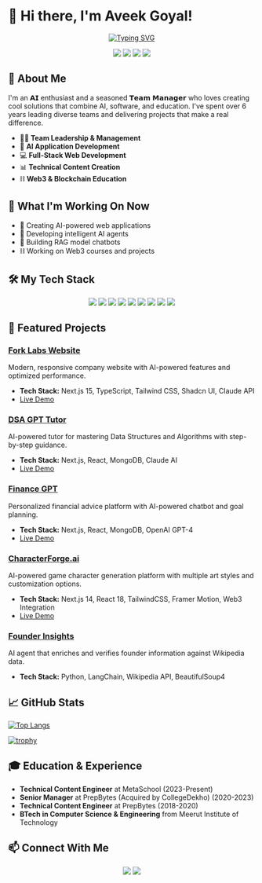 # 👋 Hi there, I'm Aveek Goyal!
<div align="center">
  <a href="https://git.io/typing-svg">
    <img src="https://readme-typing-svg.herokuapp.com?font=Roboto&weight=700&size=30&pause=1000&color=6A5ACD&center=true&vCenter=true&random=false&width=600&height=70&lines=Hi+there%2C+I'm+Aveek+Goyal!;%F0%9D%97%94%F0%9D%97%9C+enthusiast+and+a+seasoned+%F0%9D%97%A7%F0%9D%97%B2%F0%9D%97%AE%F0%9D%97%BA+%F0%9D%97%A0%F0%9D%97%AE%F0%9D%97%BB%F0%9D%97%AE%F0%9D%97%B4%F0%9D%97%B2%F0%9D%97%BF" alt="Typing SVG" />
  </a>
  <br/>
  <p align="center">
    <img src="https://img.shields.io/badge/Next.js-000000?style=for-the-badge&logo=next.js&logoColor=white"/>
    <img src="https://img.shields.io/badge/React-61DAFB?style=for-the-badge&logo=react&logoColor=black"/>
    <img src="https://img.shields.io/badge/AI-00B2FF?style=for-the-badge&logo=openai&logoColor=white"/>
    <img src="https://img.shields.io/badge/Web3-F16822?style=for-the-badge&logo=web3.js&logoColor=white"/>
  </p>
</div>

## 🚀 About Me

I'm an 𝗔𝗜 enthusiast and a seasoned 𝗧𝗲𝗮𝗺 𝗠𝗮𝗻𝗮𝗴𝗲𝗿 who loves creating cool solutions that combine AI, software, and education. I've spent over 6 years leading diverse teams and delivering projects that make a real difference.
- 👨‍💼 **Team Leadership & Management**
- 🤖 **AI Application Development**
- 💻 **Full-Stack Web Development**
- 📊 **Technical Content Creation**
- ⛓️ **Web3 & Blockchain Education**

## 🔭 What I'm Working On Now

- 🤖 Creating AI-powered web applications
- 🧠 Developing intelligent AI agents
- 💬 Building RAG model chatbots
- ⛓️ Working on Web3 courses and projects

## 🛠️ My Tech Stack

<div align="center">
  <img src="https://img.shields.io/badge/Next.js-000000?style=for-the-badge&logo=next.js&logoColor=white" />
  <img src="https://img.shields.io/badge/React-61DAFB?style=for-the-badge&logo=react&logoColor=black" />
  <img src="https://img.shields.io/badge/TypeScript-3178C6?style=for-the-badge&logo=typescript&logoColor=white" />
  <img src="https://img.shields.io/badge/Tailwind_CSS-38B2AC?style=for-the-badge&logo=tailwind-css&logoColor=white" />
  <img src="https://img.shields.io/badge/Node.js-339933?style=for-the-badge&logo=node.js&logoColor=white" />
  <img src="https://img.shields.io/badge/MongoDB-47A248?style=for-the-badge&logo=mongodb&logoColor=white" />
  <img src="https://img.shields.io/badge/Python-3776AB?style=for-the-badge&logo=python&logoColor=white" />
  <img src="https://img.shields.io/badge/C++-00599C?style=for-the-badge&logo=c%2B%2B&logoColor=white" />
  <img src="https://img.shields.io/badge/Java-ED8B00?style=for-the-badge&logo=java&logoColor=white" />
</div>

## 🌟 Featured Projects

### [Fork Labs Website](https://github.com/AveekGoyal/fork-labs-website)
Modern, responsive company website with AI-powered features and optimized performance.
- **Tech Stack:** Next.js 15, TypeScript, Tailwind CSS, Shadcn UI, Claude API
- [Live Demo](https://fork-labs-website.vercel.app/)
  
### [DSA GPT Tutor](https://github.com/AveekGoyal/dsa-gpt-tutor)
AI-powered tutor for mastering Data Structures and Algorithms with step-by-step guidance.
- **Tech Stack:** Next.js, React, MongoDB, Claude AI
- [Live Demo](https://dsa-tutor-gpt.vercel.app/)

### [Finance GPT](https://github.com/AveekGoyal/gpt-powered-ai-finance-advisor)
Personalized financial advice platform with AI-powered chatbot and goal planning.
- **Tech Stack:** Next.js, React, MongoDB, OpenAI GPT-4
- [Live Demo](https://gpt-powered-ai-finance-advisor.vercel.app/)

### [CharacterForge.ai](https://github.com/AveekGoyal/character-forge)
AI-powered game character generation platform with multiple art styles and customization options.
- **Tech Stack:** Next.js 14, React 18, TailwindCSS, Framer Motion, Web3 Integration
- [Live Demo](https://character-forge-ai.vercel.app/)

### [Founder Insights](https://github.com/AveekGoyal/ice_breaker)
AI agent that enriches and verifies founder information against Wikipedia data.
- **Tech Stack:** Python, LangChain, Wikipedia API, BeautifulSoup4

## 📈 GitHub Stats
[![Top Langs](https://github-readme-stats.vercel.app/api/top-langs/?username=AveekGoyal&layout=compact&theme=radical)](https://github.com/anuraghazra/github-readme-stats)

[![trophy](https://github-profile-trophy.vercel.app/?username=AveekGoyal&theme=radical)](https://github.com/ryo-ma/github-profile-trophy)

## 🎓 Education & Experience

- **Technical Content Engineer** at MetaSchool (2023-Present)
- **Senior Manager** at PrepBytes (Acquired by CollegeDekho) (2020-2023)
- **Technical Content Engineer** at PrepBytes (2018-2020)
- **BTech in Computer Science & Engineering** from Meerut Institute of Technology

## 📫 Connect With Me

<div align="center">
  <a href="https://www.linkedin.com/in/aveek-goyal"><img src="https://img.shields.io/badge/LinkedIn-0077B5?style=for-the-badge&logo=linkedin&logoColor=white" /></a>
  <a href="mailto:aveekgoel2011@gmail.com"><img src="https://img.shields.io/badge/Email-D14836?style=for-the-badge&logo=gmail&logoColor=white" /></a>
  </div>


